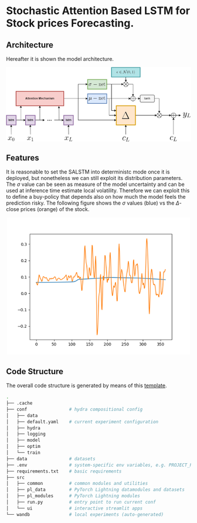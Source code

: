 # Stochastic Attention Based LSTM for Stock prices Forecasting.

## Architecture
Hereafter it is shown the model architecture.

<p align="center">
  <img src="imgs/SALSTM.drawio.png"  width="600" title="Model Architecture" />
</p>



## Features
It is reasonable to set the SALSTM into deterministc mode once it is deployed, but nonetheless we can still exploit its distribution parameters. The $\sigma$ value can be seen as measure of the model uncertainty and can be used at inference time estimate local volatility. Therefore we can exploit this to define a buy-policy that depends also on how much the model feels the prediction risky. The following figure shows the $\sigma$ values (blue) vs the $\Delta$-close prices (orange) of the stock. 

<p align="center">
  <img src="imgs/volatility.png"  width="500" title="Incremental Stock Trend vs Sigma" />
</p>



## Code Structure

The overall code structure is generated by means of this [template](https://github.com/grok-ai/nn-template).

```bash
.
├── .cache              
├── conf                # hydra compositional config 
│   ├── data
│   ├── default.yaml    # current experiment configuration        
│   ├── hydra
│   ├── logging
│   ├── model
│   ├── optim
│   └── train
├── data                # datasets
├── .env                # system-specific env variables, e.g. PROJECT_ROOT
├── requirements.txt    # basic requirements
├── src
│   ├── common          # common modules and utilities
│   ├── pl_data         # PyTorch Lightning datamodules and datasets
│   ├── pl_modules      # PyTorch Lightning modules
│   ├── run.py          # entry point to run current conf
│   └── ui              # interactive streamlit apps
└── wandb               # local experiments (auto-generated)
```
